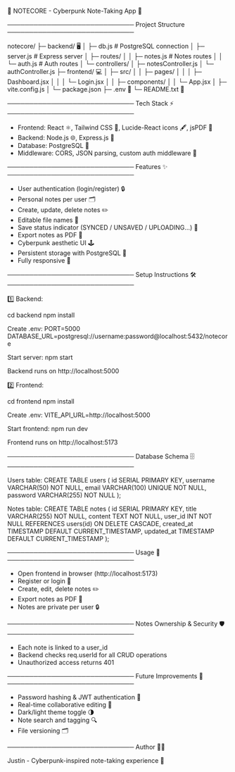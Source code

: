 📝 NOTECORE - Cyberpunk Note-Taking App 🚀

─────────────────────────────
Project Structure
─────────────────────────────

notecore/
├─ backend/ 🖥️
│  ├─ db.js                # PostgreSQL connection
│  ├─ server.js            # Express server
│  ├─ routes/
│  │   ├─ notes.js         # Notes routes
│  │   └─ auth.js          # Auth routes
│  └─ controllers/
│      ├─ notesController.js
│      └─ authController.js
├─ frontend/ 💻
│  ├─ src/
│  │   ├─ pages/
│  │   │   ├─ Dashboard.jsx
│  │   │   └─ Login.jsx
│  │   ├─ components/
│  │   └─ App.jsx
│  ├─ vite.config.js
│  └─ package.json
├─ .env 🔐
└─ README.txt 📄

─────────────────────────────
Tech Stack ⚡
─────────────────────────────

- Frontend: React ⚛️, Tailwind CSS 🎨, Lucide-React icons 🖋️, jsPDF 📄
- Backend: Node.js 🌐, Express.js 🚂
- Database: PostgreSQL 🐘
- Middleware: CORS, JSON parsing, custom auth middleware 🔑

─────────────────────────────
Features ✨
─────────────────────────────

- User authentication (login/register) 🔒
- Personal notes per user 🗂️
- Create, update, delete notes ✏️
- Editable file names 📝
- Save status indicator (SYNCED / UNSAVED / UPLOADING...) 💾
- Export notes as PDF 📄
- Cyberpunk aesthetic UI 🕹️
- Persistent storage with PostgreSQL 🐘
- Fully responsive 📱

─────────────────────────────
Setup Instructions 🛠️
─────────────────────────────

1️⃣ Backend:

  cd backend
  npm install

  Create .env:
    PORT=5000
    DATABASE_URL=postgresql://username:password@localhost:5432/notecore

  Start server:
    npm start

  Backend runs on http://localhost:5000

2️⃣ Frontend:

  cd frontend
  npm install

  Create .env:
    VITE_API_URL=http://localhost:5000

  Start frontend:
    npm run dev

  Frontend runs on http://localhost:5173

─────────────────────────────
Database Schema 🗄️
─────────────────────────────

Users table:
  CREATE TABLE users (
      id SERIAL PRIMARY KEY,
      username VARCHAR(50) NOT NULL,
      email VARCHAR(100) UNIQUE NOT NULL,
      password VARCHAR(255) NOT NULL
  );

Notes table:
  CREATE TABLE notes (
      id SERIAL PRIMARY KEY,
      title VARCHAR(255) NOT NULL,
      content TEXT NOT NULL,
      user_id INT NOT NULL REFERENCES users(id) ON DELETE CASCADE,
      created_at TIMESTAMP DEFAULT CURRENT_TIMESTAMP,
      updated_at TIMESTAMP DEFAULT CURRENT_TIMESTAMP
  );

─────────────────────────────
Usage 🚀
─────────────────────────────

- Open frontend in browser (http://localhost:5173)
- Register or login 🔑
- Create, edit, delete notes ✏️
- Export notes as PDF 📄
- Notes are private per user 🔒

─────────────────────────────
Notes Ownership & Security 🛡️
─────────────────────────────

- Each note is linked to a user_id
- Backend checks req.userId for all CRUD operations
- Unauthorized access returns 401

─────────────────────────────
Future Improvements 🔮
─────────────────────────────

- Password hashing & JWT authentication 🔐
- Real-time collaborative editing 🤝
- Dark/light theme toggle 🌗
- Note search and tagging 🔍
- File versioning 🗂️

─────────────────────────────
Author 👨‍💻

Justin - Cyberpunk-inspired note-taking experience 🚀

